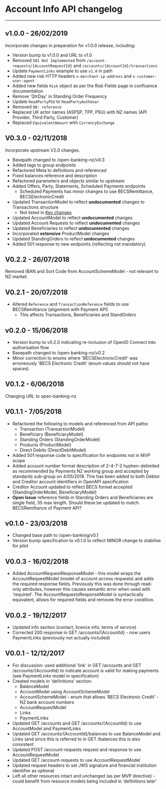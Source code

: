 # Account Info API changelog

---

## v1.0.0 - 26/02/2019

Incorporate changes in preparation for v1.0.0 release, including:

* Version bump to v1.0.0 and URL to v1.0
* Removed `501 Not Implemented` from `/account-requests/{AccountRequestId}` and `/accounts/{AccountId}/transactions`
* Update `PaymentLinks` example to use `v1.0` in path
* Added new risk HTTP headers `x-merchant-ip-address` and `x-customer-user-agent`
* Added new fields `Risk` object as per the Risk Fields page in confluence documentation
* Remove 'QtrDay' in Standing Order Frequency
* Update `ReadPartyPSU` to `ReadPartyAuthUser`
* Removed `OB: reference`
* Replaced UK actor names (ASPSP, TPP, PSU) with NZ names (API Provider, Third Party, Customer)
* Replaced `EquivalentAmount` with `CurrencyExchange`

## V0.3.0 - 02/11/2018

Incorporate upstream V2.0 changes.

* Basepath changed to /open-banking-nz/v0.3
* Added tags to group endpoints
* Refactored Meta to definitions and referenced
* Fixed balances reference and description
* Refactored parameters and objects similar to upstream
* Added Offers, Party, Statements, Scheduled Payments endpoints
  * Scheduled Payments has minor changes to use BECSRemittance, BECSElectronicCredit
* Updated TransactionModel to reflect **undocumented** changes to Transactions structure
  * Not listed in [Key changes](https://openbanking.atlassian.net/wiki/spaces/DZ/pages/127009221/Read+Write+Data+API+Specification+-+v2.0.0)
* Updated AccountModel to reflect **undocumented** changes
* Updated Account Requests to reflect **undocumented** changes
* Updated Beneficiaries to reflect **undocumented** changes
* Incorporated **extensive** ProductModel changes
* Updated StandingOrders to reflect **undocumented** changes
* Added 501 response to new endpoints (reflecting not mandatory)

## V0.2.2 - 26/07/2018

Removed IBAN and Sort Code from AccountSchemeModel - not relevant to NZ market.

## V0.2.1 - 20/07/2018

* Altered `Reference` and `TransactionReference` fields to use BECSRemittance (alignment with Payment API)
  * This affects Transactions, Beneficiaries and StandOrders

## v0.2.0 - 15/06/2018

* Version bump to v0.2.0 indicating re-inclusion of OpenID Connect into authorisation flow
* Basepath changed to /open-banking-nz/v0.2
* Minor correction to enums where 'BECSElectronicCredit' was erroneously 'BECS Electronic Credit' (enum values should not have spaces)

## V0.1.2 - 6/06/2018

Changing URL to open-banking-nz

## V0.1.1 - 7/05/2018

* Refactored the following to models and referenced from API paths:
  * Transaction (TransactionModel)
  * Beneficiary (BeneficiaryModel)
  * Standing Orders (StandingOrderModel)
  * Products (ProductModel)
  * Direct Debits (DirectDebitModel)
* Added 501 response code to specification for endpoints not in MVP scope
* Added account number format description of 2-4-7-2 hyphen-delimited as recommended by Payments NZ working group and accepted by standards sub-group on 4/05/2018.  This has been added to both Debtor and Creditor account identifiers in OpenAPI specification
* Creditor Account updated to reflect BECS format accepted (StandingOrderModel, BeneficiaryModel)
* **Open Issue** reference fields in Standing Orders and Beneficiaries are single field, 35 max length.  Should these be updated to match BECSRemittance of Payment API?

## v0.1.0 - 23/03/2018

* Changed base path to /open-banking/v0.1
* Version bump specification to v0.1.0 to reflect MINOR change to stabilise for pilot

## V0.0.3 - 16/02/2018

* Added AccountRequestResponseModel - this model wraps the AccountRequestModel (model of account access requests) and adds the required response fields.  Previously this was done through read-only attributes, however this causes semantic error when used with 'required'.  The AccountRequestsResponseModel is syntactically equivalent, allows for required fields and removes the error condition.

## V0.0.2 - 19/12/2017

* Updated info section (contact, licence info, terms of service)
* Corrected 200 response in GET /accounts/{AccountId} - now users PaymentLinks (previously not actually included)

## V0.0.1 - 12/12/2017

* For discussion: used additional 'link' in GET /accounts and GET /accounts/{AccountId} to indicate account is valid for making payments (see PaymentLinks model in specification)
* Created models in 'definitions' section:
  * BalanceModel
  * AccountModel using AccountSchemeModel
  * AccountSchemeModel - enum that allows 'BECS Electronic Credit' - NZ bank account numbers
  * AccountRequestModel
  * Links
  * PaymentLinks
* Updated GET /accounts and GET /accounts/{AccountId} to use AccountModel and PaymentLinks
* Updated GET /accounts/{AccountId}/balances to use BalanceModel and Links (and since this is referred to in GET /balances this is also consistent
* Updated POST /account-requests request and response to use AccountRequestModel
* Updated GET /account-requests to use AccountRequestModel
* Updated request headers to set JWS signature and financial institution identifier as optional
* Left all other resources intact and unchanged (as per MVP directive) - could benefit from resource models being included in 'definitions later'
